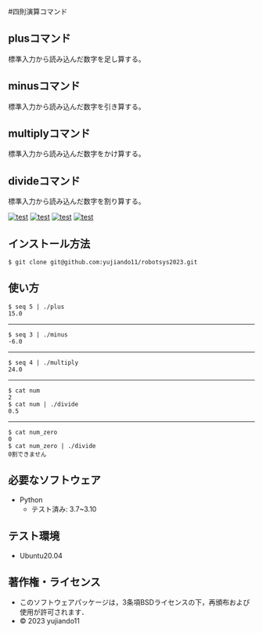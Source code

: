 #四則演算コマンド

## plusコマンド      
標準入力から読み込んだ数字を足し算する。
## minusコマンド     
標準入力から読み込んだ数字を引き算する。
## multiplyコマンド　
標準入力から読み込んだ数字をかけ算する。
## divideコマンド　　
標準入力から読み込んだ数字を割り算する。

[![test](https://github.com/yujiando11/robotsys2023/actions/workflows/test_plus.yml/badge.svg)](https://github.com/yujiando11/robotsys2023/actions/workflows/test_plus.yml)
[![test](https://github.com/yujiando11/robotsys2023/actions/workflows/test_minus.yml/badge.svg)](https://github.com/yujiando11/robotsys2023/actions/workflows/test_minus.yml)
[![test](https://github.com/yujiando11/robotsys2023/actions/workflows/test_multiply.yml/badge.svg)](https://github.com/yujiando11/robotsys2023/actions/workflows/test_multiply.yml)
[![test](https://github.com/yujiando11/robotsys2023/actions/workflows/test_divide.yml/badge.svg)](https://github.com/yujiando11/robotsys2023/actions/workflows/test_divide.yml)

## インストール方法
```
$ git clone git@github.com:yujiando11/robotsys2023.git
```

## 使い方
```
$ seq 5 | ./plus
15.0
```
---
```
$ seq 3 | ./minus
-6.0
```
---
```
$ seq 4 | ./multiply
24.0
```
---
```
$ cat num
2
$ cat num | ./divide
0.5
```
---
```
$ cat num_zero
0
$ cat num_zero | ./divide
0割できません
```

## 必要なソフトウェア
* Python
  * テスト済み: 3.7~3.10

## テスト環境
* Ubuntu20.04

## 著作権・ライセンス

* このソフトウェアパッケージは，3条項BSDライセンスの下，再頒布および使用が許可されます．
* © 2023 yujiando11
